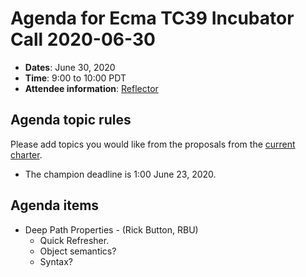 # Agenda for Ecma TC39 Incubator Call 2020-06-30

- **Dates**: June 30, 2020
- **Time**: 9:00 to 10:00 PDT
- **Attendee information**: [Reflector](https://github.com/tc39/Reflector/issues/304)

## Agenda topic rules

Please add topics you would like from the proposals from the [current charter](https://github.com/tc39/incubator-agendas/issues/5).

- The champion deadline is 1:00 June 23, 2020.

## Agenda items

* Deep Path Properties - (Rick Button, RBU)
  * Quick Refresher.
  * Object semantics?
  * Syntax?
